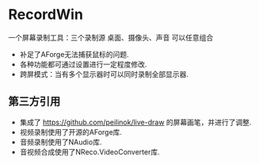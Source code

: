 # RecordWin

一个屏幕录制工具：三个录制源 <kbd>桌面</kbd>、<kbd>摄像头</kbd>、<kbd>声音</kbd> 可以任意组合<br/>
- 补足了AForge无法捕获鼠标的问题.
- 各种功能都可通过设置进行一定程度修改.
- 跨屏模式：当有多个显示器时可以同时录制全部显示器.
## 第三方引用
- 集成了 https://github.com/peilinok/live-draw 的屏幕画笔，并进行了调整.
- 视频录制使用了开源的AForge库.
- 音频录制使用了NAudio库.
- 音视频合成使用了NReco.VideoConverter库.
